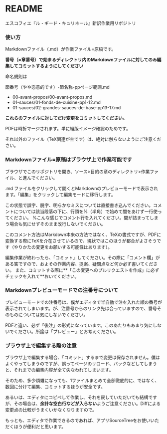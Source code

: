 # README #

エスコフィエ『ル・ギード・キュリネール』新訳作業用リポジトリ

### 使い方 ###

Markdownファイル（.md）が作業ファイル=原稿です。

**番号（=章番号）で始まるディレクトリ内のMarkdownファイルに対してのみ編集してコミットするようにしてください**

命名規則は

節番号（やや恣意的です）-節名称-ppページ範囲.md

* 00-avant-propos/00-avant-propos.md
* 01-sauces/01-fonds-de-cuisine-pp1-12.md
* 01-sauces/02-grandes-sauces-de-base-pp13-17.md

**これらのファイルに対してだけ変更をコミットしてください。**


PDFは時折マージされます。単に組版イメージ確認のためです。

それ以外のファイル（TeX関連が主です）は、絶対に触らないようにご注意ください。


### Markdownファイル=原稿はブラウザ上で作業可能です ###

ブラウザでこのリポジトリを開き、ソース>目的の章のディレクトリ>作業ファイル、と進んでください。

.md ファイルをクリックして開くとMarkdownのプレビューモードで表示されます。「編集」をクリックして編集モードに移行します。

この状態で誤字、脱字、明らかなミスについては直接書き込んでください。コメントについては該当段落の下に、行頭を%（半角）で始めて間をあけず一行使ってください。
%こんな感じでコメント行を入れてください。間が詰まってしまう場合も気にせずそのまま改行しないでください。

このコメント方法はMarkdown本来の方法ではなく、TeXの書式ですが、PDFに変換する際にTeXを介在させているので、現状ではこのほうが都合がよさそうです（やりかたの変更をお願いする可能性はあります）。

編集作業が終わったら、「コミット」してください。その際に「コメント欄」がある筈ですので、およその作業内容、提案、疑問点など何か必ず書いてください。
また、コミットする際に**「この変更へのプルリクエストを作成」に必ずチェックを入れて**おいてください。

### Markdownプレビューモードでの注番号について ###

プレビューモードでの注番号は、僕がエディタで半自動で注を入れた順の番号が表示されてしまいます。が、注番号からのリンク先は合っていますので、番号そのものについては気にしないでください。

PDFと違い、必ず「後注」の形式になっています。このあたりもあまり気にしないでください。所詮は「プレビュー」とお考えください。

### ブラウザ上で編集する際の注意 ###

ブラウザ上で編集する場合、「コミット」するまで変更は保存されません。僕はよくやってしまうのですが、誤ってページのリロード、バックなどしてしまうと、それまでの編集内容が全て失なわれてしまいます。

そのため、多少煩雑になっても、1ファイルまとめて全部徹底的に、ではなく、数回に分けて編集、コミットするほうが安全です。

あるいは、エディタにコピペして作業し、それを戻していただいても結構ですが、その場合は、**余計な空白行などが入らない**ようご注意ください。Diffによる変更点の比較がうまくいかなくなりますので。

もっとも、エディタで作業できるのであれば、アプリSourceTreeをお使いいただくほうが便利だと思います。